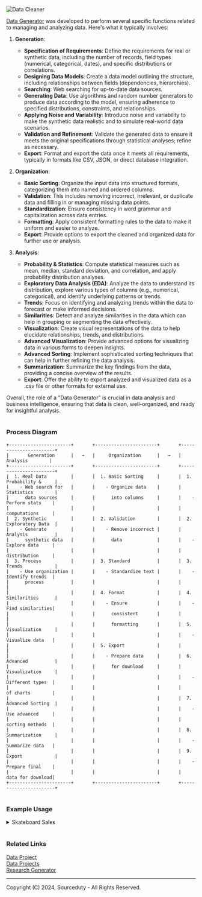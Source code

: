 ![Data Cleaner](https://github.com/sourceduty/Data_Cleaner/assets/123030236/33477d90-704b-4a06-b07b-5af08bb642f4)

[Data Generator](https://chat.openai.com/g/g-z6S0qcei3-data-generator) was developed to perform several specific functions related to managing and analyzing data. Here's what it typically involves:

1. **Generation**:
   
   - **Specification of Requirements**: Define the requirements for real or synthetic data, including the number of records, field types (numerical, categorical, dates), and specific distributions or correlations.
   - **Designing Data Models**: Create a data model outlining the structure, including relationships between fields (dependencies, hierarchies).
   - **Searching**: Web searching for up-to-date data sources.
   - **Generating Data**: Use algorithms and random number generators to produce data according to the model, ensuring adherence to specified distributions, constraints, and relationships.
   - **Applying Noise and Variability**: Introduce noise and variability to make the synthetic data realistic and to simulate real-world data scenarios.
   - **Validation and Refinement**: Validate the generated data to ensure it meets the original specifications through statistical analyses; refine as necessary.
   - **Export**: Format and export the data once it meets all requirements, typically in formats like CSV, JSON, or direct database integration.


2. **Organization**:
   - **Basic Sorting**: Organize the input data into structured formats, categorizing them into named and ordered columns.
   - **Validation**: This includes removing incorrect, irrelevant, or duplicate data and filling in or managing missing data points.
   - **Standardization**: Ensure consistency in word grammar and capitalization across data entries.
   - **Formatting**: Apply consistent formatting rules to the data to make it uniform and easier to analyze.
   - **Export**: Provide options to export the cleaned and organized data for further use or analysis.

3. **Analysis**:
   - **Probability & Statistics**: Compute statistical measures such as mean, median, standard deviation, and correlation, and apply probability distribution analyses.
   - **Exploratory Data Analysis (EDA)**: Analyze the data to understand its distribution, explore various types of columns (e.g., numerical, categorical), and identify underlying patterns or trends.
   - **Trends**: Focus on identifying and analyzing trends within the data to forecast or make informed decisions.
   - **Similarities**: Detect and analyze similarities in the data which can help in grouping or segmenting the data effectively.
   - **Visualization**: Create visual representations of the data to help elucidate relationships, trends, and distributions.
   - **Advanced Visualization**: Provide advanced options for visualizing data in various forms to deepen insights.
   - **Advanced Sorting**: Implement sophisticated sorting techniques that can help in further refining the data analysis.
   - **Summarization**: Summarize the key findings from the data, providing a concise overview of the results.
   - **Export**: Offer the ability to export analyzed and visualized data as a .csv file or other formats for external use.

Overall, the role of a "Data Generator" is crucial in data analysis and business intelligence, ensuring that data is clean, well-organized, and ready for insightful analysis.

#
### Process Diagram

```
+-----------------------+       +-----------------------+       +-----------------------+
|       Generation      |   →   |     Organization      |   →   |       Analysis        |
+-----------------------+       +-----------------------+       +-----------------------+
|  1. Real Data         |       |  1. Basic Sorting     |       |  1. Probability &     |
|    - Web search for   |       |    - Organize data    |       |     Statistics        |
|      data sources     |       |      into columns     |       |    - Perform stats    |
|                       |       |                       |       |      computations     |
|  2. Synthetic         |       |  2. Validation        |       |  2. Exploratory Data  |
|    - Generate         |       |    - Remove incorrect |       |     Analysis          |
|      synthetic data   |       |      data             |       |    - Explore data     |
|                       |       |                       |       |      distribution     |
|  3. Process           |       |  3. Standard          |       |  3. Trends            |
|    - Use organization |       |    - Standardize text |       |    - Identify trends  |
|      process          |       |                       |       |                       |
|                       |       |  4. Format            |       |  4. Similarities      |
|                       |       |    - Ensure           |       |    - Find similarities|
|                       |       |      consistent       |       |                       |
|                       |       |      formatting       |       |  5. Visualization     |
|                       |       |                       |       |    - Visualize data   |
|                       |       |  5. Export            |       |                       |
|                       |       |    - Prepare data     |       |  6. Advanced          |
|                       |       |      for download     |       |     Visualization     |
|                       |       |                       |       |    - Different types  |
|                       |       |                       |       |      of charts        |
|                       |       |                       |       |  7. Advanced Sorting  |
|                       |       |                       |       |    - Use advanced     |
|                       |       |                       |       |      sorting methods  |
|                       |       |                       |       |  8. Summarization     |
|                       |       |                       |       |    - Summarize data   |
|                       |       |                       |       |  9. Export            |
|                       |       |                       |       |    - Prepare final    |
|                       |       |                       |       |      data for download|
+-----------------------+       +-----------------------+       +-----------------------+                      
```

#
### Example Usage

<details><summary>Skateboard Sales</summary>
<br>

[Skateboard_Market_Data.csv](https://github.com/sourceduty/Data_Generator/files/15119031/Skateboard_Market_Data.csv)

The global skateboard market was valued at approximately USD 3.6 billion in 2023 and is expected to experience sustained growth due to the increasing popularity of skateboarding among the youth, who view it not only as a physical activity but also as a form of artistic expression and social connection​ (dataintelo)​. The market is projected to grow from USD 2.83 billion in 2023 to USD 4.16 billion by 2031, with a compound annual growth rate (CAGR) of 4.38%​ (skyquestt)​.

North America holds a significant share of the skateboard market, driven by a strong skateboarding culture and high market awareness. In Europe, the market is also expanding, supported by the rise of skateboarding influencers and events​ (grandviewresearch)​. The Asia Pacific region is expected to register the fastest growth, thanks to increasing awareness of outdoor sports and rising health concerns related to obesity and physical inactivity among children​ (grandviewresearch)​.

Key factors contributing to market growth include technological innovations in skateboard design, such as the introduction of electric skateboards and smart skateboards equipped with IoT technology. There is also a growing emphasis on eco-friendly materials and practices in the manufacturing of skateboards​ (Cognitive Market Research)​.

![Skateboard_Market_Growth](https://github.com/sourceduty/Data_Generator/assets/123030236/56248b4a-870e-49c6-ab85-6628118a2f60)

![Skateboard_Market_Share](https://github.com/sourceduty/Data_Generator/assets/123030236/6ad08385-d43d-425c-81c5-81ef90297795)

<br>    
</details>

#
### Related Links

[Data Project](https://chat.openai.com/g/g-Rwc3ikNU7-data-project)
<br>
[Data Projects](https://github.com/sourceduty/Data_Projects)
<br>
[Research Generator](https://github.com/sourceduty/Research_Generator)

***
Copyright (C) 2024, Sourceduty - All Rights Reserved.
